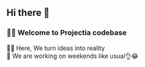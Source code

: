 ## Hi there 👋

### 🙋‍♀️ Welcome to Projectia codebase

👩‍💻 Here, We turn ideas into reality <br>
🍿 We are working on weekends like usual👌😂
